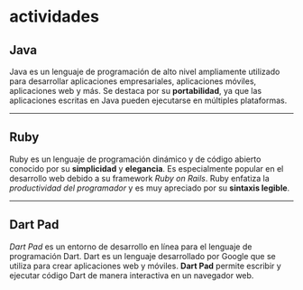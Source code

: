 # actividades

## Java
Java es un lenguaje de programación de alto nivel ampliamente utilizado para desarrollar aplicaciones empresariales, aplicaciones móviles, aplicaciones web y más. Se destaca por su **portabilidad**, ya que las aplicaciones escritas en Java pueden ejecutarse en múltiples plataformas.

---

## Ruby
Ruby es un lenguaje de programación dinámico y de código abierto conocido por su **simplicidad** y **elegancia**. Es especialmente popular en el desarrollo web debido a su framework *Ruby on Rails*. Ruby enfatiza la *productividad del programador* y es muy apreciado por su **sintaxis legible**.

---

## Dart Pad
*Dart Pad* es un entorno de desarrollo en línea para el lenguaje de programación Dart. Dart es un lenguaje desarrollado por Google que se utiliza para crear aplicaciones web y móviles. **Dart Pad** permite escribir y ejecutar código Dart de manera interactiva en un navegador web.
